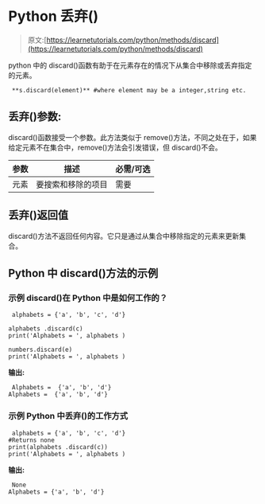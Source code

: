 # Python 丢弃()

> 原文:[https://learnetutorials.com/python/methods/discard](https://learnetutorials.com/python/methods/discard)

python 中的 discard()函数有助于在元素存在的情况下从集合中移除或丢弃指定的元素。

```
 **s.discard(element)** #where element may be a integer,string etc. 

```

## 丢弃()参数:

discard()函数接受一个参数。此方法类似于 remove()方法，不同之处在于，如果给定元素不在集合中，remove()方法会引发错误，但 discard()不会。

| 参数 | 描述 | 必需/可选 |
| --- | --- | --- |
| 元素 | 要搜索和移除的项目 | 需要 |

## 丢弃()返回值

discard()方法不返回任何内容。它只是通过从集合中移除指定的元素来更新集合。

## Python 中 discard()方法的示例

### 示例 discard()在 Python 中是如何工作的？

```
 alphabets = {'a', 'b', 'c', 'd'}

alphabets .discard(c)
print('Alphabets = ', alphabets )

numbers.discard(e)
print('Alphabets = ', alphabets ) 

```

**输出:**

```
 Alphabets =  {'a', 'b', 'd'}
Alphabets =  {'a', 'b', 'd'} 
```

### 示例 Python 中丢弃()的工作方式

```
 alphabets = {'a', 'b', 'c', 'd'}
#Returns none
print(alphabets .discard(c))
print('Alphabets = ', alphabets ) 

```

**输出:**

```
 None
Alphabets = {'a', 'b', 'd'} 
```